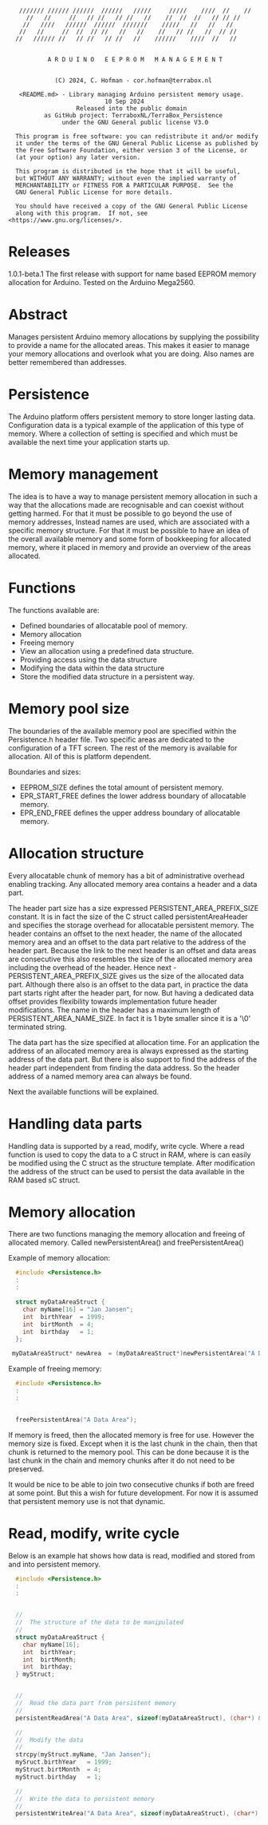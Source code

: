 

       /////// ////// //////  //////   /////     /////    ////  //    //
         //   //     //   // //   // //   //    //  //  //   // // //
        //   ////   //////  //////  ///////    /////   //   //   //
       //   //     //  //  // //   //   //    //   // //   //  // //
      //   ////// //   // //   // //   //    //////    ////  //   //

     
               A R D U I N O   E E P R O M   M A N A G E M E N T


                 (C) 2024, C. Hofman - cor.hofman@terrabox.nl

       <README.md> - Library managing Arduino persistent memory usage.
                               10 Sep 2024
                       Released into the public domain
              as GitHub project: TerraboxNL/TerraBox_Persistence
                   under the GNU General public license V3.0
                          
      This program is free software: you can redistribute it and/or modify
      it under the terms of the GNU General Public License as published by
      the Free Software Foundation, either version 3 of the License, or
      (at your option) any later version.

      This program is distributed in the hope that it will be useful,
      but WITHOUT ANY WARRANTY; without even the implied warranty of
      MERCHANTABILITY or FITNESS FOR A PARTICULAR PURPOSE.  See the
      GNU General Public License for more details.

      You should have received a copy of the GNU General Public License
      along with this program.  If not, see <https://www.gnu.org/licenses/>.

Releases
========
1.0.1-beta.1
The first release with support for name based EEPROM memory allocation for Arduino.
Tested on the Arduino Mega2560.


Abstract
========
Manages persistent Arduino memory allocations by supplying the possibility to provide a name for the allocated areas. This makes it easier to manage your memory allocations and overlook what you are doing. Also names are better remembered than addresses.

Persistence
===========
The Arduino platform offers persistent memory to store longer lasting data. Configuration data is a typical example of the application of this type of memory. Where a collection of setting is specified and which must be available the next time your application starts up.

Memory management
=================
The idea is to have a way to manage persistent memory allocation in such a way that the allocations made are recognisable and can coexist without getting harmed. For that it must be possible to go beyond the use of memory addresses, Instead names are used, which are associated with a specific memory structure. For that it must be possible to have an idea of the overall available memory and some form of bookkeeping for allocated memory, where it placed in memory and provide an overview of the areas allocated.

Functions
=========
The functions available are:
- Defined boundaries of allocatable pool of memory.
- Memory allocation
- Freeing memory
- View an allocation using a predefined data structure.
- Providing access using the data structure
- Modifying the data within the data structure
- Store the modified data structure in a persistent way.

Memory pool size
================
The boundaries of the available memory pool are specified within the Persistence.h header file.
Two specific areas are dedicated to the configuration of a TFT screen.
The rest of the memory is available for allocation.
All of this is platform dependent.

Boundaries and sizes:
- EEPROM_SIZE defines the total amount of persistent memory.
- EPR_START_FREE defines the lower address boundary of allocatable memory.
- EPR_END_FREE defines the upper address boundary of allocatable memory.

Allocation structure
====================
Every allocatable chunk of memory has a bit of administrative overhead enabling tracking.
Any allocated memory area contains a header and a data part. 

The header part size has a size expressed PERSISTENT_AREA_PREFIX_SIZE constant. It is in fact the size of the C struct called persistentAreaHeader and specifies the storage overhead for allocatable persistent memory. The header contains an offset to the next header, the name of the allocated memory area and an offset to the data part relative to the address of the header part. Because the link to the next header is an offset and data areas are consecutive this also resembles the size of the allocated memory area including the overhead of the header. Hence next - PERSISTENT_AREA_PREFIX_SIZE gives us the size of the allocated data part. Although there also is an offset to the data part, in practice the data part starts right after the header part, for now. But having a dedicated data offset provides flexibility towards implementation future header modifications.
The name in the header has a maximum length of PERSISTENT_AREA_NAME_SIZE. In fact it is 1 byte smaller since it is a '\0' terminated string.

The data part has the size specified at allocation time. For an application the address of an allocated memory area is always expressed as the starting address of the data part. But there is also support to find the address of the header part independent from finding the data address. So the header address of a named memory area can always be found.

Next the available functions will be explained.

Handling data parts
===================
Handling data is supported by a read, modify, write cycle. Where a read function is used to copy the data to a C struct in RAM, where is can easily be modified using the C struct as the structure template. After modification the address of the struct can be used to persist the data available in the RAM based sC struct.

Memory allocation
=================
There are two functions managing the memory allocation and freeing of allocated memory. Called newPersistentArea() and freePersistentArea()

Example of memory allocation:

``` C++
  #include <Persistence.h>
  :
  :

  struct myDataAreaStruct {
    char myName[16] = "Jan Jansen";
    int  birthYear  = 1999;
    int  birtMonth  = 4;
    int  birthday   = 1;
  };

 myDataAreaStruct* newArea  = (myDataAreaStruct*)newPersistentArea("A Data Area", sizeof(myDataArea));

```

Example of freeing memory:

``` C++
  #include <Persistence.h>
  :
  :


  freePersistentArea("A Data Area");

```

If memory is freed, then the allocated memory is free for use. However the memory size is fixed.
Except when it is the last chunk in the chain, then that chunk is returned to the memory pool. This can be done because it is the last chunk in the chain and memory chunks after it do not need to be preserved.

It would be nice to be able to join two consecutive chunks if both are freed at some point. But this a wish for future development. For now it is assumed that persistent memory use is not that dynamic.

Read, modify, write cycle
=========================

Below is an example hat shows how data is read, modified and stored from and into persistent memory.

``` C++
  #include <Persistence.h>
  :
  :


  //
  //  The structure of the data to be manipulated
  //
  struct myDataAreaStruct {
    char myName[16];
    int  birthYear;
    int  birtMonth;
    int  birthday;
  } myStruct;


  //
  //  Read the data part from persistent memory
  //
  persistentReadArea("A Data Area", sizeof(myDataAreaStruct), (char*) &myStruct);

  //
  //  Modify the data
  //
  strcpy(myStruct.myName, "Jan Jansen");
  mySruct.birthYear   = 1999;
  myStruct.birtMonth  = 4;
  myStruct.birthday   = 1;

  //
  //  Write the data to persistent memory
  //
  persistentWriteArea("A Data Area", sizeof(myDataAreaStruct), (char*) &myStruct);


```